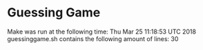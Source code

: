 # Guessing Game
Make was run at the following time: Thu Mar 25 11:18:53 UTC 2018
guessinggame.sh contains the following amount of lines: 30
